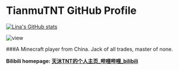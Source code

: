 # TianmuTNT GitHub Profile 

[![Lina's GitHub stats](https://github-readme-stats.vercel.app/api?username=TianmuTNT)](https://github.com/anuraghazra/github-readme-stats)

![view](https://moe-counter.glitch.me/get/@TianmuTNT.readme)


###A Minecraft player from China. Jack of all trades, master of none.

**Bilibili homepage: [天沐TNT的个人主页_哔哩哔哩_bilibili](https://space.bilibili.com/1674232182)**
